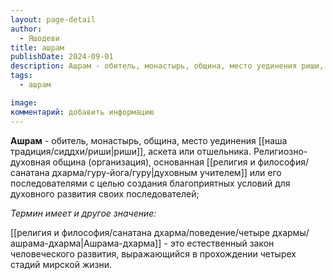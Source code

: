 ```yaml
---
layout: page-detail
author:
  - Яшодеви
title: ашрам
publishDate: 2024-09-01
description: Ашрам - обитель, монастырь, община, место уединения риши, аскета или отшельника;
tags:
  - ашрам

image: 
комментарий: добавить информацию
---
```

**Ашрам** - обитель, монастырь, община, место уединения [[наша традиция/сиддхи/риши|риши]], аскета или отшельника. Религиозно-духовная община (организация), основанная [[религия и философия/санатана дхарма/гуру-йога/гуру|духовным учителем]] или его последователями с целью создания благоприятных условий для духовного развития своих последователей;

*Термин имеет и другое значение:*

[[религия и философия/санатана дхарма/поведение/четыре дхармы/ашрама-дхарма|Ашрама-дхарма]] - это естественный закон человеческого развития, выражающийся в прохождении четырех стадий мирской жизни.

